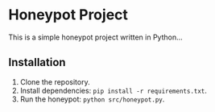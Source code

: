 # Honeypot Project

This is a simple honeypot project written in Python...

## Installation

1. Clone the repository.
2. Install dependencies: `pip install -r requirements.txt`.
3. Run the honeypot: `python src/honeypot.py`.
